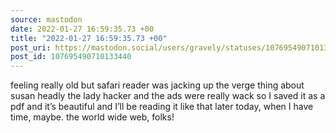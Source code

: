 ```yaml
---
source: mastodon
date: 2022-01-27 16:59:35.73 +00
title: "2022-01-27 16:59:35.73 +00"
post_uri: https://mastodon.social/users/gravely/statuses/107695490710133440
post_id: 107695490710133440
---
```

feeling really old but safari reader was jacking up the verge thing about susan headly the lady hacker and the ads were really wack so I saved it as a pdf and it’s beautiful and I’ll be reading it like that later today, when I have time, maybe. the world wide web, folks!


